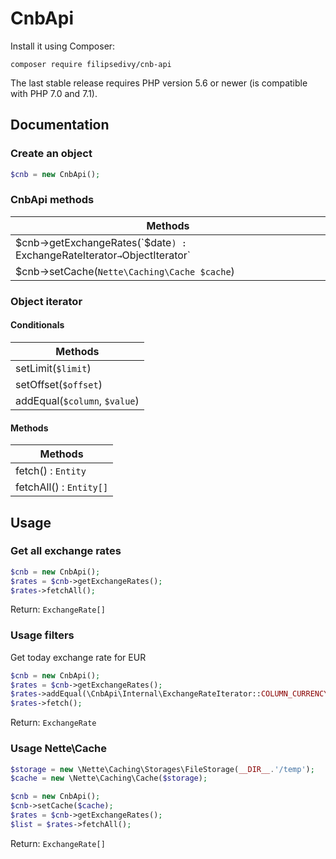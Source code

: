 CnbApi
======

Install it using Composer:

```
composer require filipsedivy/cnb-api
```

The last stable release requires PHP version 5.6 or newer (is compatible with PHP 7.0 and 7.1).

Documentation
-------------

### Create an object

```php
$cnb = new CnbApi();
```

### CnbApi methods

| Methods                                                                     |
| --------------------------------------------------------------------------- |
| $cnb->getExchangeRates(`$date`) : `ExchangeRateIterator` → `ObjectIterator` |
| $cnb->setCache(`Nette\Caching\Cache $cache`)                                |

### Object iterator

#### Conditionals

| Methods                        |
| ------------------------------ |
| setLimit(`$limit`)             |
| setOffset(`$offset`)           |
| addEqual(`$column`, `$value`)  |


#### Methods

| Methods                        |
| ------------------------------ |
| fetch() : `Entity`             |
| fetchAll() : `Entity[]`        |

Usage
-----

### Get all exchange rates

```php
$cnb = new CnbApi();
$rates = $cnb->getExchangeRates();
$rates->fetchAll();
```

Return: `ExchangeRate[]`

### Usage filters

Get today exchange rate for EUR

```php
$cnb = new CnbApi();
$rates = $cnb->getExchangeRates();
$rates->addEqual(\CnbApi\Internal\ExchangeRateIterator::COLUMN_CURRENCY_CODE, 'EUR');
$rates->fetch();
```

Return: `ExchangeRate`

### Usage Nette\Cache

```php
$storage = new \Nette\Caching\Storages\FileStorage(__DIR__.'/temp');
$cache = new \Nette\Caching\Cache($storage);

$cnb = new CnbApi();
$cnb->setCache($cache);
$rates = $cnb->getExchangeRates();
$list = $rates->fetchAll();
```

Return: `ExchangeRate[]`